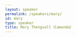 ```yaml
---
layout: speaker
permalink: /speakers/mary/
id: mary
type: speaker
title: Mary Thengvall（Camunda）
---
```

